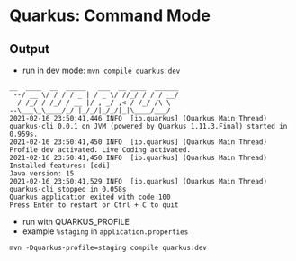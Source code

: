 # Quarkus: Command Mode

## Output
* run in dev mode: `mvn compile quarkus:dev`

```
__  ____  __  _____   ___  __ ____  ______ 
 --/ __ \/ / / / _ | / _ \/ //_/ / / / __/ 
 -/ /_/ / /_/ / __ |/ , _/ ,< / /_/ /\ \   
--\___\_\____/_/ |_/_/|_/_/|_|\____/___/   
2021-02-16 23:50:41,446 INFO  [io.quarkus] (Quarkus Main Thread) quarkus-cli 0.0.1 on JVM (powered by Quarkus 1.11.3.Final) started in 0.959s. 
2021-02-16 23:50:41,450 INFO  [io.quarkus] (Quarkus Main Thread) Profile dev activated. Live Coding activated.
2021-02-16 23:50:41,450 INFO  [io.quarkus] (Quarkus Main Thread) Installed features: [cdi]
Java version: 15
2021-02-16 23:50:41,529 INFO  [io.quarkus] (Quarkus Main Thread) quarkus-cli stopped in 0.058s
Quarkus application exited with code 100
Press Enter to restart or Ctrl + C to quit
```
* run with QUARKUS_PROFILE
* example `%staging` in `application.properties`
```
mvn -Dquarkus-profile=staging compile quarkus:dev
```
